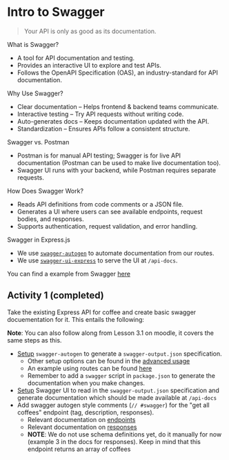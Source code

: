 # Intro to Swagger

> Your API is only as good as its documentation.  

What is Swagger?  
- A tool for API documentation and testing.  
- Provides an interactive UI to explore and test APIs.  
- Follows the OpenAPI Specification (OAS), an industry-standard for API documentation.  

Why Use Swagger?  
- Clear documentation – Helps frontend & backend teams communicate.  
- Interactive testing – Try API requests without writing code.  
- Auto-generates docs – Keeps documentation updated with the API.  
- Standardization – Ensures APIs follow a consistent structure.  

Swagger vs. Postman  
- Postman is for manual API testing; Swagger is for live API documentation (Postman can be used to make live documentation too).  
- Swagger UI runs with your backend, while Postman requires separate requests.  

How Does Swagger Work?  
- Reads API definitions from code comments or a JSON file.  
- Generates a UI where users can see available endpoints, request bodies, and responses.  
- Supports authentication, request validation, and error handling.  

Swagger in Express.js  
- We use [`swagger-autogen`](https://www.npmjs.com/package/swagger-autogen) to automate documentation from our routes.  
- We use [`swagger-ui-express`](https://www.npmjs.com/package/swagger-ui-express) to serve the UI at `/api-docs`.  

You can find a example from Swagger [here](https://petstore.swagger.io/)

## Activity 1 (completed)

Take the existing Express API for coffee and create basic swagger docuementation for it. This entails the following:

**Note**: You can also follow along from Lesson 3.1 on moodle, it covers the same steps as this.

- [Setup](https://swagger-autogen.github.io/docs/getting-started/quick-start) `swagger-autogen` to generate a `swagger-output.json` specification.
    - Other setup options can be found in the [advanced usage](https://swagger-autogen.github.io/docs/getting-started/advanced-usage/)
    - An example using routes can be found [here](https://github.com/davibaltar/example-swagger-autogen-with-router)
    - Remember to add a `swagger` script in `package.json` to generate the documentation when you make changes. 
- [Setup](https://www.npmjs.com/package/swagger-ui-express) Swagger UI to read in the `swagger-output.json` specification and generate documentation which should be made available at `/api-docs`
- Add swagger autogen style comments (`// #swagger`) for the "get all coffees" endpoint (tag, description, responses).
    - Relevant documentation on [endpoints](https://swagger-autogen.github.io/docs/endpoints/)
    - Relevant documentation on [responses](https://swagger-autogen.github.io/docs/swagger-2/responses) 
    - **NOTE**: We do not use schema definitions yet, do it manually for now (example 3 in the docs for responses). Keep in mind that this endpoint returns an array of coffees

